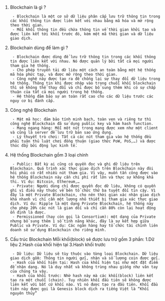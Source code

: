 1. Blockchain là gì ?
        
        - Blockchain là một cơ sở dữ liệu phân cấp lưu trữ thông tin trong các khối thông tin được liên kết với nhau bằng mã hóa và mở rộng theo thời gian. 
        - Mỗi khối thông tin đều chứa thông tin về thời gian khởi tạo và được liên kết tới khối trước đó, kèm một mã thời gian và dữ liệu giao dịch.
        
2. Blockchain dùng để làm gì ?

        - Blockchain được dùng để lưu trữ thông tin trong các khối thông tin được liên kết với nhau. Nó được quản lý bởi tất cả mọi người tham gia hệ thống.
        - Cho phép truyền tải dữ liệu một cách an toàn bằng một hệ thống mã hóa phức tạp, và được mở rộng theo thời gian.
        - Công nghệ này được tạo ra để chống lại sự thay đổi dữ liệu trong hệ thống. Thông tin khi được nhập vào trong chuỗi khối blockchain thì sẽ không thể thay đổi và chỉ được bổ sung thêm khi có sự chấp thuận của tất cả mọi người trong hệ thống.
        - Hệ thống đảm bảo sự an toàn rất cao cho các dữ liệu trước các nguy cơ bị đánh cắp.

3. Công nghệ Blockchain

        - Mật mã học: đảm bảo tính minh bạch, toàn vẹn và riêng tư thì công nghệ Blockchain đã sử dụng public key và hàm hash function.
        - Mạng ngang hàng: Mỗi một nút trong mạng được xem như một client và cũng là server để lưu trữ bản sao ứng dụng.
        - Lý thuyết trò chơi: Tất cả các nút tham gia vào hệ thống đều phải tuân thủ luật chơi đồng thuận (giao thức PoW, PoS,…) và được thúc đẩy bởi động lực kinh tế.

4. Hệ thống Blockchain gồm 3 loại chính

        - Public: Bất kỳ ai cũng có quyền đọc và ghi dữ liệu trên Blockchain. Quá trình xác thực giao dịch trên Blockchain này đòi hỏi phải có rất nhiều nút tham gia. Vì vậy, muốn tấn công được vào hệ thống Blockchain này cần chi phí rất lớn và thực sự không khả thi. Ví dụ: Bitcoin, Ethereum,… 
        - Private: Người dùng chỉ được quyền đọc dữ liệu, không có quyền ghi vì điều này thuộc về bên tổ chức thứ ba tuyệt đối tin cậy. Vì đây là một Private Blockchain, cho nên thời gian xác nhận giao dịch khá nhanh vì chỉ cần một lượng nhỏ thiết bị tham gia xác thực giao dịch. Ví dụ: Ripple là một dạng Private Blockchain, hệ thống này cho phép 20% các nút là gian dối và chỉ cần 80% còn lại hoạt động ổn định là được.
        - Permissioned (hay còn gọi là Consortium): một dạng của Private nhưng bổ sung thêm 1 số tính năng khác, đây là sự kết hợp giữa Public và Private. Ví dụ: Các ngân hàng hay tổ chức tài chính liên doanh sẽ sử dụng Blockchain cho riêng mình.

5. Cấu trúc Blockchain
        Mỗi khối(block) sẽ được lưu trữ gồm 3 phần: 1.Dữ liệu 2.Hash của khối hiện tại 3.Hash khối trước
        
        - Dữ liệu: Dữ liệu sẽ tùy thuộc vào từng loại Blockchain. Dữ liệu giao dịch gồm: Thông tin người gửi, nhận và số lượng coin được gửi.
        - Hash của khối hiện tại: Hash của khối hiện tại như một đặt điểm để nhận dạng. Nó là duy nhất và không trùng nhau giống như vân tay của chúng ta vậy.
        - Hash của khối trước: Nhờ hash này mà các khối(block) liên kết tạo ra một chuỗi (chain). Tuy nhiên khối đầu tiên sẽ không được liên kết với bất cứ khối nào. Vì nó được tạo ra đầu tiên. Khối đầu tiên này được gọi là Genesis block dịch ra tiếng Việt là “Khối nguyên thủy”
